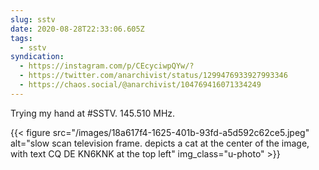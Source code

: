 ```yaml
---
slug: sstv
date: 2020-08-28T22:33:06.605Z
tags:
  - sstv
syndication:
  - https://instagram.com/p/CEcyciwpQYw/?
  - https://twitter.com/anarchivist/status/1299476933927993346
  - https://chaos.social/@anarchivist/104769416071334249
---
```

Trying my hand at #SSTV. 145.510 MHz.

{{< figure src="/images/18a617f4-1625-401b-93fd-a5d592c62ce5.jpeg"  alt="slow scan television frame. depicts a cat at the center of the image, with text CQ DE KN6KNK at the top left" img_class="u-photo" >}}